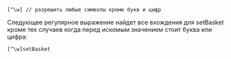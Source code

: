 ```
[^\w] // разрешить любые символы кроме букв и цифр
```
Следующее регулярное выражение найдет все вхождения для setBasket кроме тех случаев когда перед искомым значением стоит буква или цифра:
```
[^\w]setBasket
```
